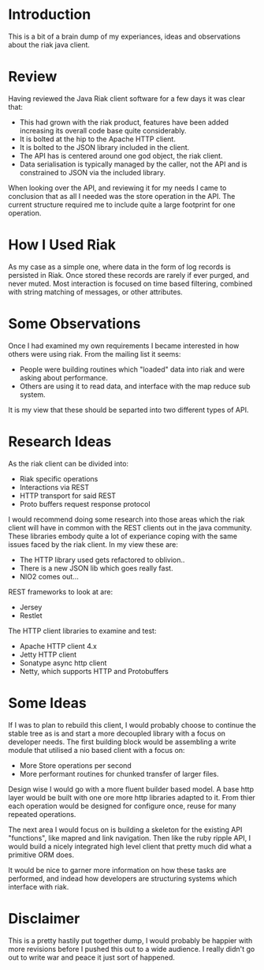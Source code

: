 Introduction
============

This is a bit of a brain dump of my experiances, ideas and observations about the riak java client.

Review
======

Having reviewed the Java Riak client software for a few days it was clear that:

* This had grown with the riak product, features have been added increasing its overall code base quite considerably.
* It is bolted at the hip to the Apache HTTP client.
* It is bolted to the JSON library included in the client.
* The API has is centered around one god object, the riak client.
* Data serialisation is typically managed by the caller, not the API and is constrained to JSON via the included library.

When looking over the API, and reviewing it for my needs I came to conclusion that as all I needed was the store operation in the API. The current structure required me to include quite a large footprint for one operation.

How I Used Riak
===============

As my case as a simple one, where data in the form of log records is persisted in Riak. Once stored these records are rarely if ever purged, and never muted. Most interaction is focused on time based filtering, combined with string matching of messages, or other attributes.

Some Observations
=================

Once I had examined my own requirements I became interested in how others were using riak. From the mailing list it seems:

* People were building routines which "loaded" data into riak and were asking about performance.
* Others are using it to read data, and interface with the map reduce sub system.

It is my view that these should be separted into two different types of API.

Research Ideas
==============

As the riak client can be divided into: 

* Riak specific operations
* Interactions via REST
* HTTP transport for said REST
* Proto buffers request response protocol

I would recommend doing some research into those areas which the riak client will have in common with the REST clients out in the java community. These libraries embody quite a lot of experiance coping with the same issues faced by the riak client. In my view these are:

* The HTTP library used gets refactored to oblivion..
* There is a new JSON lib which goes really fast.
* NIO2 comes out...

REST frameworks to look at are:

* Jersey
* Restlet

The HTTP client libraries to examine and test:

* Apache HTTP client 4.x 
* Jetty HTTP client
* Sonatype async http client
* Netty, which supports HTTP and Protobuffers


Some Ideas
==========

If I was to plan to rebuild this client, I would probably choose to continue the stable tree as is and start a more decoupled library with a focus on developer needs. The first building block would be assembling a write module that utilised a nio based client with a focus on:

* More Store operations per second
* More performant routines for chunked transfer of larger files. 

Design wise I would go with a more fluent builder based model. A base http layer would be built with one ore more http libraries adapted to it. From thier each operation would be designed for configure once, reuse for many repeated operations.

The next area I would focus on is building a skeleton for the existing API "functions", like mapred and link navigation. Then like the ruby ripple API, I would build a nicely integrated high level client that pretty much did what a primitive ORM does. 

It would be nice to garner more information on how these tasks are performed, and indead how developers are structuring systems which interface with riak. 

Disclaimer
==========

This is a pretty hastily put together dump, I would probably be happier with more revisions before I pushed this out to a wide audience. I really didn't go out to write war and peace it just sort of happened.
